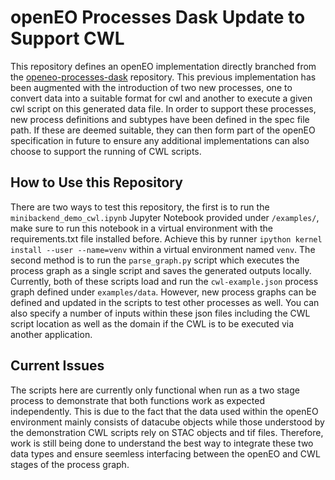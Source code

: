 # openEO Processes Dask Update to Support CWL
This repository defines an openEO implementation directly branched from the [openeo-processes-dask](https://github.com/Open-EO/openeo-processes-dask) repository. This previous implementation has been augmented with the introduction of 
two new processes, one to convert data into a suitable format for cwl and another to execute a given cwl script on this generated data file. In order to support these processes, new process definitions and subtypes have been defined in 
the spec file path. If these are deemed suitable, they can then form part of the openEO specification in future to ensure any additional implementations can also choose to support the running of CWL scripts.

## How to Use this Repository
There are two ways to test this repository, the first is to run the `minibackend_demo_cwl.ipynb` Jupyter Notebook provided under `/examples/`, make sure to run this notebook in a virtual environment with the requirements.txt file installed before. Achieve this by runner `ipython kernel install --user --name=venv` within a virtual environment named `venv`. 
The second method is to run the `parse_graph.py` script which executes the process graph as a single script and saves the generated outputs locally. Currently, both of these scripts load and run the `cwl-example.json` process graph 
defined under `examples/data`. However, new process graphs can be defined and updated in the scripts to test other processes as well. You can also specify a number of inputs within these json files including the CWL script location 
as well as the domain if the CWL is to be executed via another application.

## Current Issues
The scripts here are currently only functional when run as a two stage process to demonstrate that both functions work as expected independently. This is due to the fact that the data used within the openEO environment mainly consists of 
datacube objects while those understood by the demonstration CWL scripts rely on STAC objects and tif files. Therefore, work is still being done to understand the best way to integrate these two data types and ensure seemless interfacing 
between the openEO and CWL stages of the process graph.
